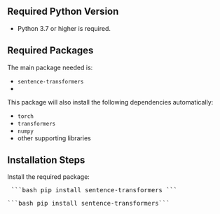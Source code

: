 ## Required Python Version
* Python 3.7 or higher is required.

## Required Packages
The main package needed is:
* `sentence-transformers`
* 
This package will also install the following dependencies automatically:
* `torch`
* `transformers`
* `numpy`
* other supporting libraries

## Installation Steps
Install the required package:

<pre> ```bash pip install sentence-transformers ``` </pre>
<pre>```bash pip install sentence-transformers```</pre>
